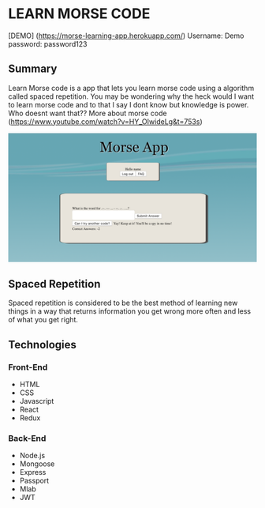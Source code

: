 # LEARN MORSE CODE

[DEMO] (https://morse-learning-app.herokuapp.com/)
Username: Demo
password: password123

## Summary
Learn Morse code is a app that lets you learn morse code using a algorithm called spaced repetition. You may be wondering why the heck would I want to learn morse code and to that I say I dont know but knowledge is power. Who doesnt want that??
More about morse code (https://www.youtube.com/watch?v=HY_OIwideLg&t=753s)

![morse code question](question.png)

## Spaced Repetition
Spaced repetition is considered to be the best method of learning new things in a way that returns information you get wrong more often and less of what you get right.

## Technologies
### Front-End
- HTML
- CSS
- Javascript
- React
- Redux

### Back-End
- Node.js
- Mongoose
- Express
- Passport
- Mlab
- JWT

